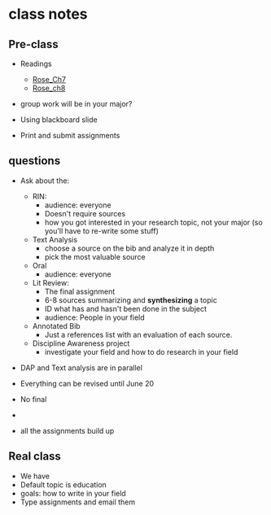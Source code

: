 # class notes

## Pre-class

- Readings
  - [Rose_Ch7](./Rose_Ch7-When-Businesses-Commit-to-Individuality.pdf)
  - [Rose_ch8](./Rose_Ch8-Replacing-the-Average.pdf)

- group work will be in your major?
- Using blackboard slide
- Print and submit assignments

## questions

- Ask about the:
  - RIN:
    - audience: everyone
    - Doesn't require sources
    - how you got interested in your research topic, not your major (so you'll have to re-write some stuff)
  - Text Analysis
    - choose a source on the bib and analyze it in depth
    - pick the most valuable source
  - Oral
    - audience: everyone
  - Lit Review:
    - The final assignment
    - 6-8 sources summarizing and __synthesizing__ a topic
    - ID what has and hasn't been done in the subject
    - audience: People in your field
  - Annotated Bib
    - Just a references list with an evaluation of each source.
  - Discipline Awareness project
    - investigate your field and how to do research in your field

- DAP and Text analysis are in parallel
- Everything can be revised until June 20
- No final
- 

- all the assignments build up

## Real class

- We have
- Default topic is education
- goals: how to write in your field
- Type assignments and email them